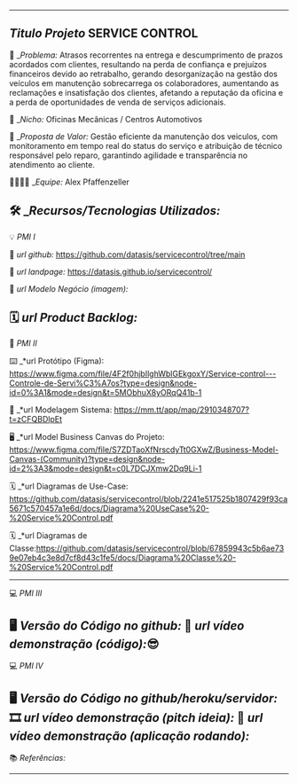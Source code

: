 ----------------------------------
*Titulo Projeto*  SERVICE CONTROL 
----------------------------------
🙁 _*Problema:* Atrasos recorrentes na entrega e descumprimento de prazos acordados com clientes, resultando na perda de confiança e prejuízos financeiros devido ao retrabalho, gerando desorganização na gestão dos veículos em manutenção sobrecarrega os colaboradores, aumentando as reclamações e insatisfação dos clientes, afetando a reputação da oficina e a perda de oportunidades de venda de serviços adicionais. 

🙂 _*Nicho:* Oficinas Mecânicas / Centros Automotivos

🎁 _*Proposta de Valor:* Gestão eficiente da manutenção dos veiculos, com monitoramento em tempo real do status do serviço e atribuição de técnico responsável pelo reparo, garantindo agilidade e transparência no atendimento ao cliente.

🧑‍💻👩‍💻 _*Equipe:*  Alex Pfaffenzeller 

🛠️ _*Recursos/Tecnologias Utilizados:* 
-------------------
💡 *PMI I*

🔗 _*url github:*_
https://github.com/datasis/servicecontrol/tree/main

🛬 _*url landpage:*_
https://datasis.github.io/servicecontrol/

🤝 _*url Modelo Negócio (imagem):*_

🗓️ _*url Product Backlog:*_
-------------------
📲 *PMI II*

⌨️ _*url Protótipo (Figma): https://www.figma.com/file/4F2f0hjbIlghWblGEkgoxY/Service-control---Controle-de-Servi%C3%A7os?type=design&node-id=0%3A1&mode=design&t=5MObhuX8yORqQ41b-1

📝 _*url Modelagem Sistema: https://mm.tt/app/map/2910348707?t=zCFQBDlpEt

🖥️ _*url Model Business Canvas do Projeto: https://www.figma.com/file/S7ZDTaoXfNrscdyTt0GXwZ/Business-Model-Canvas-(Community)?type=design&node-id=2%3A3&mode=design&t=c0L7DCJXmw2Dq9Li-1

🗓️ _*url Diagramas de Use-Case: https://github.com/datasis/servicecontrol/blob/2241e517525b1807429f93ca5671c570457a1e6d/docs/Diagrama%20UseCase%20-%20Service%20Control.pdf

🗓️ _*url Diagramas de Classe:https://github.com/datasis/servicecontrol/blob/67859943c5b6ae739e07eb4c3e8d7cf8d43c1fe5/docs/Diagrama%20Classe%20-%20Service%20Control.pdf

-------------------
💻 *PMI III*

🖥️ _*Versão do Código no github:*_
🎥 _*url vídeo demonstração (código):*_😎
-------------------
💻 *PMI IV*

🖥️ _*Versão do Código no github/heroku/servidor:*_
🎞️ _*url vídeo demonstração (pitch ideia):*_
🎥 _*url vídeo demonstração (aplicação rodando):*_
-------------------
📚 *Referências:*

-------------------
